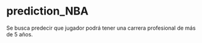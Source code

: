 # prediction_NBA
Se busca predecir que jugador podrá tener una carrera profesional de más de 5 años.

